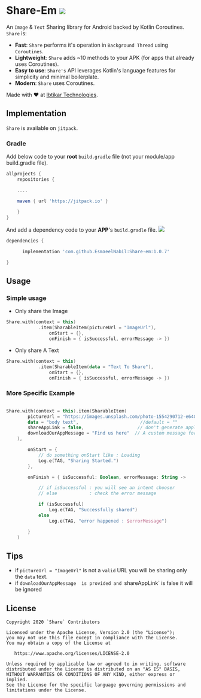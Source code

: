 # Share-Em [![](https://jitpack.io/v/EsmaeelNabil/Share-em.svg)](https://jitpack.io/#EsmaeelNabil/Share-em)

An `Image` & `Text` Sharing library for Android backed by Kotlin Coroutines. `Share` is: 


- **Fast**: `Share` performs it's operation in `Background Thread` using `Coroutines`.
- **Lightweight**: `Share` adds ~10 methods to your APK (for apps that already uses Coroutines).
- **Easy to use**: `Share's` API leverages Kotlin's language features for simplicity and minimal boilerplate.
- **Modern**: `Share` uses Coroutines.


Made with ❤️  at [Ibtikar Technologies](https://github.com/Ibtikartechnologies).

## Implementation

`Share` is available on `jitpack`.

### Gradle
Add below code to your **root** `build.gradle` file (not your module/app build.gradle file).

```gradle
allprojects {
    repositories {

    ....

	maven { url 'https://jitpack.io' }
	
    }
}
```
And add a dependency code to your **APP**'s `build.gradle` file. [![](https://jitpack.io/v/EsmaeelNabil/Share-em.svg)](https://jitpack.io/#EsmaeelNabil/Share-em)
```gradle
dependencies {

	  implementation 'com.github.EsmaeelNabil:Share-em:1.0.7'

}
```

## Usage

### Simple usage 
- Only share the Image
``` kotlin
Share.with(context = this)
            .item(SharableItem(pictureUrl = "ImageUrl"),
                onStart = {},
                onFinish = { isSuccessful, errorMessage -> })
```


- Only share A Text
``` kotlin
Share.with(context = this)
            .item(SharableItem(data = "Text To Share"),
                onStart = {},
                onFinish = { isSuccessful, errorMessage -> })
```

### More Specific Example
``` kotlin

Share.with(context = this).item(SharableItem(
        pictureUrl = "https://images.unsplash.com/photo-1554290712-e640351074bd?ixlib=rb-1.2.1&ixid=eyJhcHBfaWQiOjEyMDd9&auto=format&fit=crop&w=965&q=80",
        data = "body text",                       //default = ""
        shareAppLink = false,                    // don't generate appliaction playstore `download our app` message with the data text. default = false
        downloadOurAppMessage = "Find us here"  // A custom message for AppLink sharing feature
    ),

        onStart = {
            // do something onStart like : Loading
            Log.e(TAG, "Sharing Started.")
        },

        onFinish = { isSuccessful: Boolean, errorMessage: String ->

            // if isSuccessful : you will see an intent chooser
            // else            : check the error message

            if (isSuccessful)
                Log.e(TAG, "Successfully shared")
            else
                Log.e(TAG, "error happened : $errorMessage")

        }
    )

```

## Tips
-  if `pictureUrl = "ImageUrl"` is not a `valid` URL you will be sharing only the `data` text.
-  if `downloadOurAppMessage  is provided and `shareAppLink` is false it will be ignored

## License

    Copyright 2020 `Share` Contributors

    Licensed under the Apache License, Version 2.0 (the "License");
    you may not use this file except in compliance with the License.
    You may obtain a copy of the License at

       https://www.apache.org/licenses/LICENSE-2.0

    Unless required by applicable law or agreed to in writing, software
    distributed under the License is distributed on an "AS IS" BASIS,
    WITHOUT WARRANTIES OR CONDITIONS OF ANY KIND, either express or implied.
    See the License for the specific language governing permissions and
    limitations under the License.
